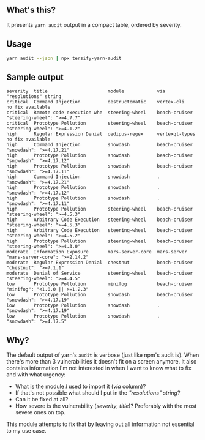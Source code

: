 ## What's this?

It presents `yarn audit` output in a compact table, ordered by severity.

## Usage

```sh
yarn audit --json | npx tersify-yarn-audit
```

## Sample output

```
severity  title                      module            via             "resolutions" string
critical  Command Injection          destructomatic    vertex-cli      no fix available
critical  Remote code execution whe  steering-wheel    beach-cruiser   "steering-wheel": ">=4.7.7"
critical  Prototype Pollution        steering-wheel    beach-cruiser   "steering-wheel": ">=4.1.2"
high      Regular Expression Denial  oedipus-regex     vertexql-types  no fix available
high      Command Injection          snowdash          beach-cruiser   "snowdash": ">=4.17.21"
high      Prototype Pollution        snowdash          beach-cruiser   "snowdash": ">=4.17.12"
high      Prototype Pollution        snowdash          beach-cruiser   "snowdash": ">=4.17.11"
high      Command Injection          snowdash          .               "snowdash": ">=4.17.21"
high      Prototype Pollution        snowdash          .               "snowdash": ">=4.17.12"
high      Prototype Pollution        snowdash          .               "snowdash": ">=4.17.11"
high      Prototype Pollution        steering-wheel    beach-cruiser   "steering-wheel": ">=4.5.3"
high      Arbitrary Code Execution   steering-wheel    beach-cruiser   "steering-wheel": ">=4.5.3"
high      Arbitrary Code Execution   steering-wheel    beach-cruiser   "steering-wheel": ">=4.5.2"
high      Prototype Pollution        steering-wheel    beach-cruiser   "steering-wheel": ">=4.3.0"
moderate  Information Exposure       mars-server-core  mars-server     "mars-server-core": ">=2.14.2"
moderate  Regular Expression Denial  chestnut          beach-cruiser   "chestnut": ">=7.1.1"
moderate  Denial of Service          steering-wheel    beach-cruiser   "steering-wheel": ">=4.4.5"
low       Prototype Pollution        minifog           beach-cruiser   "minifog": "<1.0.0 || >=1.2.3"
low       Prototype Pollution        snowdash          beach-cruiser   "snowdash": ">=4.17.19"
low       Prototype Pollution        snowdash          .               "snowdash": ">=4.17.19"
low       Prototype Pollution        snowdash          .               "snowdash": ">=4.17.5"
```

## Why?

The default output of yarn's `audit` is verbose (just like npm's audit is).
When there's more than 3 vulnerabilities it doesn't fit on a screen anymore.
It also contains information I'm not interested in when I want to know what
to fix and with what urgency:

- What is the module _I_ used to import it (_via_ column)?
- If that's not possible what should I put in the _"resolutions" string_?
- Can it be fixed at all?
- How severe is the vulnerability (_severity_, _title_)? Preferably with the
  most severe ones on top.

This module attempts to fix that by leaving out all information not essential
to my use case.
